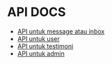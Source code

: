 # API DOCS
* [API untuk message atau inbox](./docs/message.md)
* [API untuk user](./docs/user.md)
* [API untuk testimoni](./docs/testimoni.md)
* [API untuk admin](./docs/admin.md)


